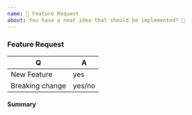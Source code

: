 ```yaml
---
name: 🎉 Feature Request
about: You have a neat idea that should be implemented? 🎩
---
```


### Feature Request

<!-- Fill in the relevant information below to help triage your issue. -->

|    Q            |   A
|-----------------|-------
| New Feature     | yes
| Breaking change | yes/no

#### Summary

<!-- Provide a summary of the feature you would like to see implemented. -->
